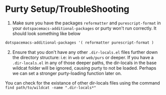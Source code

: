 # Purty Setup/TroubleShooting

1. Make sure you have the packages `reformatter` and `purescript-format` in your
`dotspacemacs-additional-packages` or purty won't run correctly. It should look something like below
```lisp
dotspacemacs-additional-packages '( reformatter purescript-format )
```

2. Ensure that you don't have any other `.dir-locals.el` files further down the
directory structure: i.e: in `web` or `web/purs` or deeper. If you have a `.dir-locals.el`
in any of those deeper paths, the dir-locals in the base wildcat folder will be ignored, causing
purty to not be loaded. Perhaps we can set a stronger purty-loading function later on.

You can check for the existance of other dir-locals files using the command
`find path/to/wildcat -name ".dir-locals*"`
